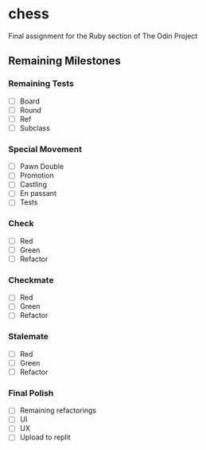 # chess
Final assignment for the Ruby section of The Odin Project

## Remaining Milestones

### Remaining Tests
- [ ] Board
- [ ] Round
- [ ] Ref
- [ ] Subclass

### Special Movement
- [ ] Pawn Double
- [ ] Promotion
- [ ] Castling
- [ ] En passant
- [ ] Tests

### Check
- [ ] Red
- [ ] Green
- [ ] Refactor

### Checkmate
- [ ] Red
- [ ] Green
- [ ] Refactor

### Stalemate
- [ ] Red
- [ ] Green
- [ ] Refactor

### Final Polish
- [ ] Remaining refactorings
- [ ] UI
- [ ] UX
- [ ] Upload to replit
